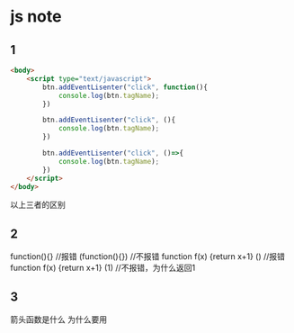 # js note


## 1
```html
<body>
	<script type="text/javascript">
		btn.addEventLisenter("click", function(){
			console.log(btn.tagName);
		})

		btn.addEventLisenter("click", (){
			console.log(btn.tagName);
		})

		btn.addEventLisenter("click", ()=>{
			console.log(btn.tagName);
		})
	</script>
</body>
```
以上三者的区别

## 2

function(){} //报错
(function(){}) //不报错
function f(x) {return x+1} ()  //报错
function f(x) {return x+1} (1) //不报错，为什么返回1 

## 3 

箭头函数是什么
为什么要用